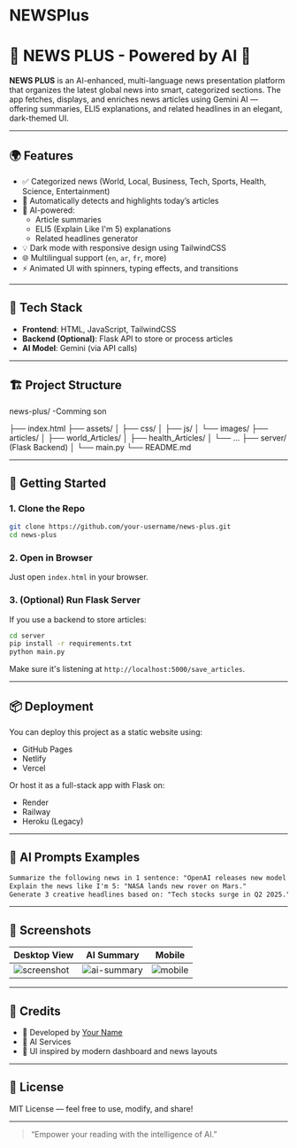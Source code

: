# NEWSPlus

# 📰 NEWS PLUS - Powered by AI 🤖

**NEWS PLUS** is an AI-enhanced, multi-language news presentation platform that organizes the latest global news into smart, categorized sections. The app fetches, displays, and enriches news articles using Gemini AI — offering summaries, ELI5 explanations, and related headlines in an elegant, dark-themed UI.

---

## 🌍 Features

- ✅ Categorized news (World, Local, Business, Tech, Sports, Health, Science, Entertainment)
- 🎯 Automatically detects and highlights today’s articles
- 🧠 AI-powered:
  - Article summaries
  - ELI5 (Explain Like I'm 5) explanations
  - Related headlines generator
- 💡 Dark mode with responsive design using TailwindCSS
- 🌐 Multilingual support (`en`, `ar`, `fr`, more)
- ⚡ Animated UI with spinners, typing effects, and transitions

---

## 🧰 Tech Stack

- **Frontend**: HTML, JavaScript, TailwindCSS
- **Backend (Optional)**: Flask API to store or process articles
- **AI Model**: Gemini (via API calls)

---

## 🏗️ Project Structure



news-plus/
-Comming son



├── index.html
├── assets/
│   ├── css/
│   ├── js/
│   └── images/
├── articles/
│   ├── world\_Articles/
│   ├── health\_Articles/
│   └── ...
├── server/ (Flask Backend)
│   └── main.py
└── README.md



---

## 🚀 Getting Started

### 1. Clone the Repo

```bash
git clone https://github.com/your-username/news-plus.git
cd news-plus
````

### 2. Open in Browser

Just open `index.html` in your browser.

### 3. (Optional) Run Flask Server

If you use a backend to store articles:

```bash
cd server
pip install -r requirements.txt
python main.py
```

Make sure it's listening at `http://localhost:5000/save_articles`.

---

## 📦 Deployment

You can deploy this project as a static website using:

* GitHub Pages
* Netlify
* Vercel

Or host it as a full-stack app with Flask on:

* Render
* Railway
* Heroku (Legacy)

---

## 💬 AI Prompts Examples

```txt
Summarize the following news in 1 sentence: "OpenAI releases new model Gemini."
Explain the news like I'm 5: "NASA lands new rover on Mars."
Generate 3 creative headlines based on: "Tech stocks surge in Q2 2025."
```

---

## 📸 Screenshots

| Desktop View                                | AI Summary                                 | Mobile                                |
| ------------------------------------------- | ------------------------------------------ | ------------------------------------- |
| ![screenshot](./assets/images/preview1.png) | ![ai-summary](./assets/images/summary.png) | ![mobile](./assets/images/mobile.png) |

---

## 🧠 Credits

* 👤 Developed by [Your Name](https://github.com/your-username)
* 🤖 AI Services 
* 🎨 UI inspired by modern dashboard and news layouts

---

## 📄 License

MIT License — feel free to use, modify, and share!

---

> “Empower your reading with the intelligence of AI.”

```



